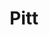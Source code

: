 ---
title: Pitt
issue: 3A
issue_nr: 3
full_title: The Killing Gate / Crash Of Souls
subtitle: ""
story_arc: ""
crossover: ""
variant: A
publisher: Image Comics
creators: 
  - Dale Keown
  - Scott Williams
  - Joe Rubinstein
release_date: Feb 1994
release_year: 1994
genre:
  - Action
  - Adventure
  - Super-Heroes
format: Comic
pages: 32
signed_by: ""
price: 1.95
---